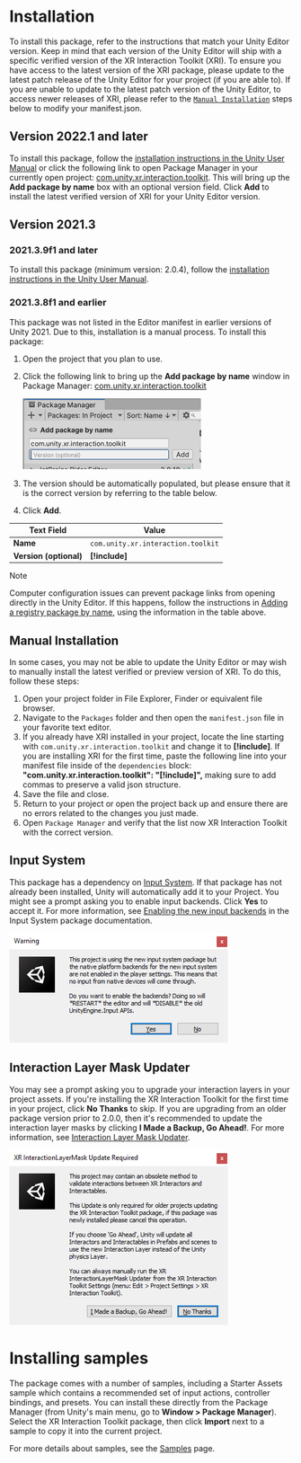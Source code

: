 # Installation

To install this package, refer to the instructions that match your Unity Editor version. Keep in mind that each version of the Unity Editor will ship with a specific verified version of the XR Interaction Toolkit (XRI). To ensure you have access to the latest version of the XRI package, please update to the latest patch release of the Unity Editor for your project (if you are able to). If you are unable to update to the latest patch version of the Unity Editor, to access newer releases of XRI, please refer to the [`Manual Installation`](#manual-installation) steps below to modify your manifest.json. 

## Version 2022.1 and later

To install this package, follow the [installation instructions in the Unity User Manual](https://docs.unity3d.com/2022.1/Documentation/Manual/upm-ui-install.html) or click the following link to open Package Manager in your currently open project:
[com.unity.xr.interaction.toolkit](com.unity3d.kharma:upmpackage/com.unity.xr.interaction.toolkit). This will bring up the **Add package by name** box with an optional version field. Click **Add** to install the latest verified version of XRI for your Unity Editor version.

## Version 2021.3

### 2021.3.9f1 and later

To install this package (minimum version: 2.0.4), follow the [installation instructions in the Unity User Manual](https://docs.unity3d.com/2021.3/Documentation/Manual/upm-ui-install.html).

### 2021.3.8f1 and earlier

This package was not listed in the Editor manifest in earlier versions of Unity 2021. Due to this, installation is a manual process. To install this package:
1. Open the project that you plan to use.
1. Click the following link to bring up the **Add package by name** window in Package Manager: 
[com.unity.xr.interaction.toolkit](com.unity3d.kharma:upmpackage/com.unity.xr.interaction.toolkit@3.0.0) 

   ![installation-add-package-by-name](images/installation-add-package-by-name.png)

1. The version should be automatically populated, but please ensure that it is the correct version by referring to the table below.
1. Click **Add**.

|Text Field|Value|
|---|---|
|**Name**|`com.unity.xr.interaction.toolkit`|
|**Version (optional)**|**[!include[](includes/version.md)]**|

> [!NOTE]
> Computer configuration issues can prevent package links from opening directly in the Unity Editor. If this happens, follow the instructions in [Adding a registry package by name](https://docs.unity3d.com/2021.3/Documentation/Manual/upm-ui-quick.html), using the information in the table above.

## Manual Installation

In some cases, you may not be able to update the Unity Editor or may wish to manually install the latest verified or preview version of XRI. To do this, follow these steps: 
1. Open your project folder in File Explorer, Finder or equivalent file browser.
1. Navigate to the `Packages` folder and then open the `manifest.json` file in your favorite text editor. 
1. If you already have XRI installed in your project, locate the line starting with `com.unity.xr.interaction.toolkit` and change it to **[!include[](includes/version.md)]**. If you are installing XRI for the first time, paste the following line into your manifest file inside of the `dependencies` block: **"com.unity.xr.interaction.toolkit": "[!include[](includes/version.md)]",** making sure to add commas to preserve a valid json structure.
1. Save the file and close.
1. Return to your project or open the project back up and ensure there are no errors related to the changes you just made.
1. Open `Package Manager` and verify that the list now XR Interaction Toolkit with the correct version.

## Input System

This package has a dependency on [Input System](https://docs.unity3d.com/Packages/com.unity.inputsystem@1.8/manual/index.html). If that package has not already been installed, Unity will automatically add it to your Project. You might see a prompt asking you to enable input backends. Click **Yes** to accept it. For more information, see [Enabling the new input backends](https://docs.unity3d.com/Packages/com.unity.inputsystem@1.8/manual/Installation.html#enabling-the-new-input-backends) in the Input System package documentation.

![installation-prompt-input-backends](images/installation-prompt-input-backends.png)

## Interaction Layer Mask Updater

You may see a prompt asking you to upgrade your interaction layers in your project assets. If you're installing the XR Interaction Toolkit for the first time in your project, click **No Thanks** to skip. If you are upgrading from an older package version prior to 2.0.0, then it's recommended to update the interaction layer masks by clicking **I Made a Backup, Go Ahead!**. For more information, see [Interaction Layer Mask Updater](interaction-layers.md#interaction-layer-mask-updater).

![interaction-layer-mask-updater](images/interaction-layer-mask-updater.png)

# Installing samples

The package comes with a number of samples, including a Starter Assets sample which contains a recommended set of input actions, controller bindings, and presets. You can install these directly from the Package Manager (from Unity's main menu, go to **Window &gt; Package Manager**). Select the XR Interaction Toolkit package, then click **Import** next to a sample to copy it into the current project.

For more details about samples, see the [Samples](samples.md) page.
